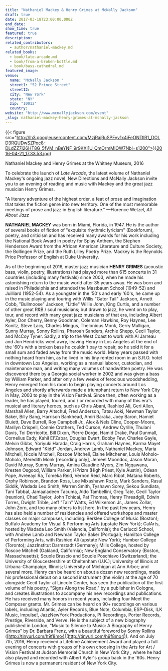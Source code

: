```yaml
---
title: "Nathaniel Mackey & Henry Grimes at McNally Jackson"
draft: true
date: 2017-03-18T23:00:00.000Z
end_date:
show_time: true
featured: true
description:
related_contributors:
  - author/nathaniel-mackey.md
related_books:
  - book/late-arcade.md
  - book/from-a-broken-bottle.md
  - book/bass-cathedral.md
featured_image: 
venue:
  name: "McNally Jackson "
  street1: "52 Prince Street"
  street12:
  city: "New York"
  state: "NY"
  zip: "10012"
  country:
website: "http://www.mcnallyjackson.com/event"
_slug: nathaniel-mackey-henry-grimes-at-mcnally-jackson
---
```


{{< figure src="http://lh3.googleusercontent.com/MzjRajRuSPFyy1x4iFeONTtlR1_DOLD3RQUDwSZPoc8-DLdZZ7l26HT8G_5fVM_nBeYNF_9r9KXl1U_QmOrmMIOW7Nbl=s1200">}}2016-04-21_17.33.53.jpg)

<figcaption>Nathaniel Mackey and Henry Grimes at the Whitney Museum, 2016</figcaption>



To celebrate the launch of _Late Arcade_, the latest volume of Nathaniel Mackey's ongoing jazz novel, New Directions and McNally Jackson invite you to an evening of reading and music with Mackey and the great jazz musician Henry Grimes.

"A literary adventure of the highest order, a feat of prose and imagination that takes the fiction genre into new territory. One of the most memorable meetings of prose and jazz in English literature." —Florence Wetzel, _All About Jazz_

**NATHANIEL MACKEY** was born in Miami, Florida, in 1947\. He is the author of several books of fiction of "exquisite rhythmic lyricism" (Bookforum), poetry, and criticism and has received many awards for his work including the National Book Award in poetry for Splay Anthem, the Stephen Henderson Award from the African American Literature and Culture Society, the Bollingen Prize, and the Ruth Lilley Poetry Prize. Mackey is the Reynolds Price Professor of English at Duke University.

As of the beginning of 2016, master jazz musician **HENRY GRIMES** (acoustic bass, violin, poetry, illustrations) had played more than 615 concerts in 31 countries (including many festivals) since 2003, when he made his astonishing return to the music world after 35 years away. He was born and raised in Philadelphia and attended the Mastbaum School (1949-52) and Juilliard (1952-54). As a youngster in the '50's and early '60's, he came up in the music playing and touring with Willis "Gator Tail" Jackson, Arnett Cobb, "Bullmoose" Jackson, "Little" Willie John, King Curtis, and a number of other great R&B / soul musicians; but drawn to jazz, he went on to play, tour, and record with many great jazz musicians of that era, including Albert Ayler, Don Cherry, Benny Goodman, Coleman Hawkins, Roy Haynes, Lee Konitz, Steve Lacy, Charles Mingus, Thelonious Monk, Gerry Mulligan, Sunny Murray, Sonny Rollins, Pharoah Sanders, Archie Shepp, Cecil Taylor, and McCoy Tyner. Sadly, a trip to the West Coast to work with Al Jarreau and Jon Hendricks went awry, leaving Henry in Los Angeles at the end of the '60's with a broken bass he couldn't pay to repair, so he sold it for a small sum and faded away from the music world. Many years passed with nothing heard from him, as he lived in his tiny rented room in an S.R.O. hotel in downtown Los Angeles, working as a manual laborer, custodian, and maintenance man, and writing many volumes of handwritten poetry. He was discovered there by a Georgia social worker in 2002 and was given a bass by William Parker, and after only a few weeks of ferocious woodshedding, Henry emerged from his room to begin playing concerts around Los Angeles and shortly afterwards made a triumphant return to New York City in May, 2003 to play in the Vision Festival. Since then, often working as a leader, he has played, toured, and / or recorded with many of this era's musical and literary heroes, such as Chris Abani, Rashied Ali, Geri Allen, Marshall Allen, Barry Altschul, Fred Anderson, Tatsu Aoki, Newman Taylor Baker, Billy Bang, Harrison Bankhead, Amiri Baraka, Joey Baron, Hamiet Bluiett, Dave Burrell, Roy Campbell Jr., Alex & Nels Cline, Cooper-Moore, Marilyn Crispell, Connie Crothers, Ted Curson, Andrew Cyrille, Thulani Davis, Toi Derricotte, Bill Dixon, Pierre Dorge, Hamid Drake, Paul Dunmall, Cornelius Eady, Kahil El'Zabar, Douglas Ewart, Bobby Few, Charles Gayle, Melvin Gibbs, Yoriyuki Harada, Craig Harris, Graham Haynes, Karma Mayet Johnson, Edward "Kidd" Jordan, Andrew Lamb, Nathaniel Mackey, Maria Mitchell, Nicole Mitchell, Roscoe Mitchell, Elaine Mitchener, Louis Moholo-Moholo, Meredith Monk [recording only], Jemeel Moondoc, Jason Moran, David Murray, Sunny Murray, Amina Claudine Myers, Zim Ngqawana, Kresten Osgood, William Parker, HPrizm (High Priest, Kyle Austin), Odean Pope, Avreeayl Ra, Tomeka Reid, Vernon Reid, Marc Ribot, Matana Roberts, Orphy Robinson, Brandon Ross, Lee Mixashawn Rozie, Mark Sanders, Rasul Siddik, Wadada Leo Smith, Warren Smith, Tyshawn Sorey, Sekou Sundiata, Tani Tabbal, Jamaaladeen Tacuma, Aldo Tambellini, Greg Tate, Cecil Taylor (reunion), Chad Taylor, John Tchicai, Pat Thomas, Henry Threadgill, Edwin Torres, Dwight Trible, Jeff "Tain" Watts, Ed Wilkerson Jr., James Zollar, John Zorn, and too many others to list here. In the past few years, Henry has also held a number of residencies and offered workshops and master classes on major campuses, including: Berklee College of Music (Boston); Buffalo Academy for Visual & Performing Arts (upstate New York); CalArts, hosted by Wadada Leo Smith (Valencia, California); the Carlucci School, with Andrew Lamb and Newman Taylor Baker (Portugal); Hamilton College of Performing Arts, with Rashied Ali (upstate New York); Humber College (Toronto); JazzInstitut Darmstadt (Germany); Mills College, hosted by Roscoe Mitchell (Oakland, California); New England Conservatory (Boston, Massachusetts); Scuole Bruscio and Scuole Poschiavo (Switzerland); the University of Gloucestershire at Cheltenham (U.K.); University of Illinois at Urbana-Champaign, Illinois; University of Michigan at Ann Arbor; and several more. Henry can be heard on about a dozen new recordings, made his professional debut on a second instrument (the violin) at the age of 70 alongside Cecil Taylor at Lincoln Center, has seen the publication of the first volume of his poetry, "Signs Along the Road," by a publisher in Cologne, and creates illustrations to accompany his new recordings and publications. He has received many honors in recent years, including four Meet the Composer grants. Mr. Grimes can be heard on 90+ recordings on various labels, including Atlantic, Ayler Records, Blue Note, Columbia, ESP-Disk, ILK Music, Impulse!, JazzNewYork Productions, Pi Recordings, Porter Records, Prestige, Riverside, and Verve. He is the subject of a new biography published in London, "Music to Silence to Music: A Biography of Henry Grimes" by Dr. Barbara Frenz, with a beautiful foreword by Sonny Rollins ([http://tinyurl.com/h9f8mo4](http://tinyurl.com/h9f8mo4)). And on July 7th, 2016, Henry received a Lifetime Achievement Award and played a full evening of concerts with groups of his own choosing in the Arts for Art / Vision Festival at Judson Memorial Church in New York City , where he had also played and recorded with Albert Ayler's group back in the '60s. Henry Grimes is now a permanent resident of New York City.

